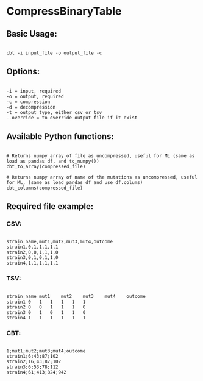 # CompressBinaryTable
 
## Basic Usage:

```console

cbt -i input_file -o output_file -c 

```

## Options:

```console

-i = input, required 
-o = output, required 
-c = compression 
-d = decompression 
-t = output type, either csv or tsv 
--override = to override output file if it exist 

```

## Available Python functions:

```

# Returns numpy array of file as uncompressed, useful for ML (same as load as pandas df, and to_numpy())
cbt_to_array(compressed_file)

# Returns numpy array of name of the mutations as uncompressed, useful for ML, (same as load pandas df and use df.colums)
cbt_columns(compressed_file)

```

## Required file example:

### CSV:

```

strain_name,mut1,mut2,mut3,mut4,outcome
strain1,0,1,1,1,1,1
strain2,0,0,1,1,1,0
strain3,0,1,0,1,1,0
strain4,1,1,1,1,1,1

```

### TSV:

```

strain_name mut1    mut2    mut3    mut4    outcome
strain1 0   1   1   1   1   1
strain2 0   0   1   1   1   0
strain3 0   1   0   1   1   0
strain4 1   1   1   1   1   1

```

### CBT:

```

1;mut1;mut2;mut3;mut4;outcome
strain1;6;43;87;102
strain2;16;43;87;102
strain3;6;53;78;112
strain4;61;413;824;942

```



